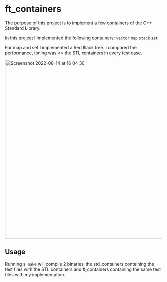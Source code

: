 # ft_containers

The purpose of this project is to implement a few containers of the C++ Standard Library.

In this project I implemented the following containers:
`vector`
`map`
`stack`
`set`

For map and set I implemented a Red Black tree.
I compared the performance, timing was <= the STL containers in every test case.

<img width="576" alt="Screenshot 2022-08-14 at 16 04 30" src="https://user-images.githubusercontent.com/66217791/184540654-639a2284-94f0-4bf9-820c-de06e12f7c0e.png">

## Usage

Running `$ make` will compile 2 binaries, the std_containers containing the test files with the STL containers and ft_containers containing the same test files with my implementation.

